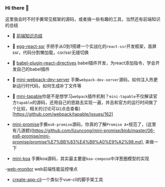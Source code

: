 ### Hi there 👋
这里我会时不时手撕常见框架的源码，或者搞一些有趣的工具，当然还有前端知识的总结

- 🔭 [前端知识总结](https://github.com/lizuncong/Front-End-Development-Notes/tree/master/%E5%89%8D%E7%AB%AF%E7%9F%A5%E8%AF%86%E4%BD%93%E7%B3%BB(%E5%85%A8%E9%9D%A2))

- 🌱 [egg-react-ssr](https://github.com/lizuncong/egg-react-ssr) 手把手从0到1搭建一个实战化的`react-ssr`开发框架，首屏ssr，代码分割懒加载，csr/ssr无缝切换

- 👯 [babel-plugin-react-directives](https://github.com/lizuncong/babel-plugin-react-directives) babel插件开发，为react添加指令，学会开发自己的babel插件

- 🤔 [mini-webpack-dev-server](https://github.com/lizuncong/mini-webpack-dev-server) 手撕`webpack-dev-server`源码，如何注入热更新运行时代码，如何生成补丁文件等

- 💬 [mini-tapable](https://github.com/lizuncong/mini-tapable)你是不是想学习`webpack`插件机制？`mini-tapable`不仅解读官方`tapable`的源码，还用自己的思路去实现一遍，并且和官方的运行时间做了个比较，相关的讨论可以(点击查看)[https://github.com/webpack/tapable/issues/162]

- [mini-promise](https://github.com/lizuncong/mini-promise)手撕`es6-promise`源码，你真的了解`Promise A+`规范了，(这里有几道题)[https://github.com/lizuncong/mini-promise/blob/master/06-es6-promise/mini-promise/promise%E7%BB%83%E4%B9%A0%E9%A2%98.md], 来做一下

- [mini-koa](https://github.com/lizuncong/mini-koa) 手撕koa源码，其实最主要是`koa-compose`中洋葱圈模型的实现

-[web-monitor](https://github.com/lizuncong/web-monitor) web前端性能监控埋点

- [create-app-cli](https://github.com/lizuncong/create-app-cli)一个类似于vue-cli的脚手架工具
